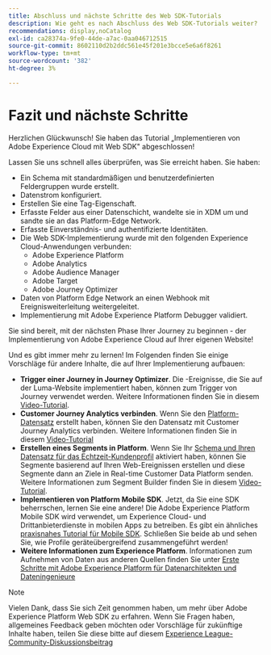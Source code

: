```yaml
---
title: Abschluss und nächste Schritte des Web SDK-Tutorials
description: Wie geht es nach Abschluss des Web SDK-Tutorials weiter?
recommendations: display,noCatalog
exl-id: ca28374a-9fe0-44de-a7ac-0aa046712515
source-git-commit: 8602110d2b2ddc561e45f201e3bcce5e6a6f8261
workflow-type: tm+mt
source-wordcount: '382'
ht-degree: 3%

---
```


# Fazit und nächste Schritte

Herzlichen Glückwunsch! Sie haben das Tutorial „Implementieren von Adobe Experience Cloud mit Web SDK&quot; abgeschlossen!

Lassen Sie uns schnell alles überprüfen, was Sie erreicht haben. Sie haben:

* Ein Schema mit standardmäßigen und benutzerdefinierten Feldergruppen wurde erstellt.
* Datenstrom konfiguriert.
* Erstellen Sie eine Tag-Eigenschaft.
* Erfasste Felder aus einer Datenschicht, wandelte sie in XDM um und sandte sie an das Platform-Edge Network.
* Erfasste Einverständnis- und authentifizierte Identitäten.
* Die Web SDK-Implementierung wurde mit den folgenden Experience Cloud-Anwendungen verbunden:
   * Adobe Experience Platform
   * Adobe Analytics
   * Adobe Audience Manager
   * Adobe Target
   * Adobe Journey Optimizer
* Daten von Platform Edge Network an einen Webhook mit Ereignisweiterleitung weitergeleitet.
* Implementierung mit Adobe Experience Platform Debugger validiert.

Sie sind bereit, mit der nächsten Phase Ihrer Journey zu beginnen - der Implementierung von Adobe Experience Cloud auf Ihrer eigenen Website!

Und es gibt immer mehr zu lernen! Im Folgenden finden Sie einige Vorschläge für andere Inhalte, die auf Ihrer Implementierung aufbauen:


* **Trigger einer Journey in Journey Optimizer**. Die -Ereignisse, die Sie auf der Luma-Website implementiert haben, können zum Trigger von Journey verwendet werden. Weitere Informationen finden Sie in diesem [Video-Tutorial](https://experienceleague.adobe.com/de/docs/journey-optimizer-learn/tutorials/create-journeys/use-case-transactional-journey).
* **Customer Journey Analytics verbinden**. Wenn Sie den [Platform-Datensatz](setup-experience-platform.md) erstellt haben, können Sie den Datensatz mit Customer Journey Analytics verbinden. Weitere Informationen finden Sie in diesem [Video-Tutorial](https://experienceleague.adobe.com/de/docs/customer-journey-analytics-learn/tutorials/connections/connecting-customer-journey-analytics-to-data-sources-in-platform)
* **Erstellen eines Segments in Platform**. Wenn Sie Ihr [Schema und Ihren Datensatz für das Echtzeit-Kundenprofil](setup-experience-platform.md) aktiviert haben, können Sie Segmente basierend auf Ihren Web-Ereignissen erstellen und diese Segmente dann an Ziele in Real-time Customer Data Platform senden. Weitere Informationen zum Segment Builder finden Sie in diesem [Video-Tutorial](https://experienceleague.adobe.com/de/docs/platform-learn/tutorials/audiences/create-audiences).
* **Implementieren von Platform Mobile SDK**. Jetzt, da Sie eine SDK beherrschen, lernen Sie eine andere! Die Adobe Experience Platform Mobile SDK wird verwendet, um Experience Cloud- und Drittanbieterdienste in mobilen Apps zu betreiben. Es gibt ein ähnliches [praxisnahes Tutorial für Mobile SDK](https://experienceleague.adobe.com/de/docs/platform-learn/implement-mobile-sdk/overview). Schließen Sie beide ab und sehen Sie, wie Profile geräteübergreifend zusammengeführt werden!
* **Weitere Informationen zum Experience Platform**. Informationen zum Aufnehmen von Daten aus anderen Quellen finden Sie unter [Erste Schritte mit Adobe Experience Platform für Datenarchitekten und Dateningenieure](https://experienceleague.adobe.com/de/docs/platform-learn/getting-started-for-data-architects-and-data-engineers/overview)


>[!NOTE]
>
>Vielen Dank, dass Sie sich Zeit genommen haben, um mehr über Adobe Experience Platform Web SDK zu erfahren. Wenn Sie Fragen haben, allgemeines Feedback geben möchten oder Vorschläge für zukünftige Inhalte haben, teilen Sie diese bitte auf diesem [Experience League-Community-Diskussionsbeitrag](https://experienceleaguecommunities.adobe.com/t5/adobe-experience-platform-data/tutorial-discussion-implement-adobe-experience-cloud-with-web/td-p/444996?profile.language=de)
